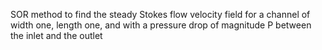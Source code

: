 SOR method to find the steady Stokes flow velocity field for a channel of width one, length one, and with a pressure drop of magnitude P between the inlet and the outlet
